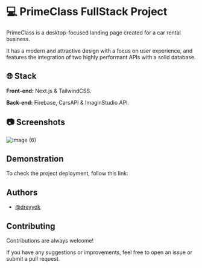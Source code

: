 
# 💻 PrimeClass FullStack Project

PrimeClass is a desktop-focused landing page created for a car rental business. 

It has a modern and attractive design with a focus on user experience, and features the integration of two highly performant APIs with a solid database.

## 🌐 Stack

**Front-end:** Next.js & TailwindCSS.

**Back-end:** Firebase, CarsAPI & ImaginStudio API.

## 📷 Screenshots

![image (6)](https://github.com/user-attachments/assets/cee5e54c-64cb-4cb4-8b8b-f94e6c3531c1)

## Demonstration

To check the project deployment, follow this link: 

## Authors

- [@dreyydk](https://github.com/dreyydk)

## Contributing

Contributions are always welcome!

If you have any suggestions or improvements, feel free to open an issue or submit a pull request.

